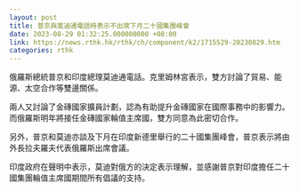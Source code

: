 ```yaml
---
layout: post
title: 普京與莫迪通電話時表示不出席下月二十國集團峰會
date: 2023-08-29 01:32:25.000000000 +08:00
link: https://news.rthk.hk/rthk/ch/component/k2/1715529-20230829.htm
categories: rthk
---
```


俄羅斯總統普京和印度總理莫迪通電話。克里姆林宮表示，雙方討論了貿易、能源、太空合作等雙邊關係。

兩人又討論了金磚國家擴員計劃，認為有助提升金磚國家在國際事務中的影響力。而俄羅斯明年將接任金磚國家輪值主席國，雙方同意為此密切合作。

另外，普京和莫迪亦談及下月在印度新德里舉行的二十國集團峰會，普京表示將由外長拉夫羅夫代表俄羅斯出席會議。

印度政府在聲明中表示，莫迪對俄方的決定表示理解，並感謝普京對印度擔任二十國集團輪值主席國期間所有倡議的支持。
